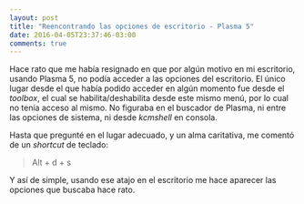 ```yaml
---
layout: post
title: "Reencontrando las opciones de escritorio - Plasma 5"
date: 2016-04-05T23:37:46-03:00
comments: true
---
```


Hace rato que me había resignado en que por algún motivo en mi escritorio, usando Plasma 5, no podía acceder a las opciones del escritorio. El único lugar desde el que había podido acceder en algún momento fue desde el *toolbox*, el cual se habilita/deshabilita desde este mismo menú, por lo cual no tenía acceso al mismo. No figuraba en el buscador de Plasma, ni entre las opciones de sistema, ni desde *kcmshell* en consola.

Hasta que pregunté en el lugar adecuado, y un alma caritativa, me comentó de un *shortcut* de teclado:

> Alt + d + s

Y así de simple, usando ese atajo en el escritorio me hace aparecer las opciones que buscaba hace rato.

